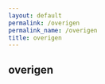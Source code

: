```yaml
---
layout: default
permalink: /overigen
permalink_name: /overigen
title: overigen
---
```


## overigen 
